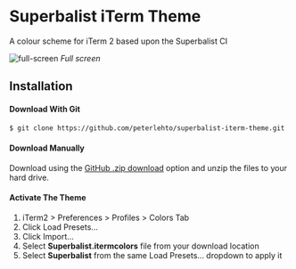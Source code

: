 # Superbalist iTerm Theme

A colour scheme for iTerm 2 based upon the Superbalist CI 

![full-screen](https://user-images.githubusercontent.com/23187723/66993421-d9865e80-f0cb-11e9-88c2-8de1f4d53e45.png)
*Full screen*

## Installation

#### Download With Git

```sh
$ git clone https://github.com/peterlehto/superbalist-iterm-theme.git
```

#### Download Manually

Download using the [GitHub .zip download](https://github.com/peterlehto/superbalist-iterm-theme/archive/master.zip) option and unzip the files to your hard drive.

#### Activate The Theme

1. iTerm2 > Preferences > Profiles > Colors Tab
2. Click Load Presets...
3. Click Import...
4. Select **Superbalist.itermcolors** file from your download location
5. Select **Superbalist** from the same Load Presets... dropdown to apply it
